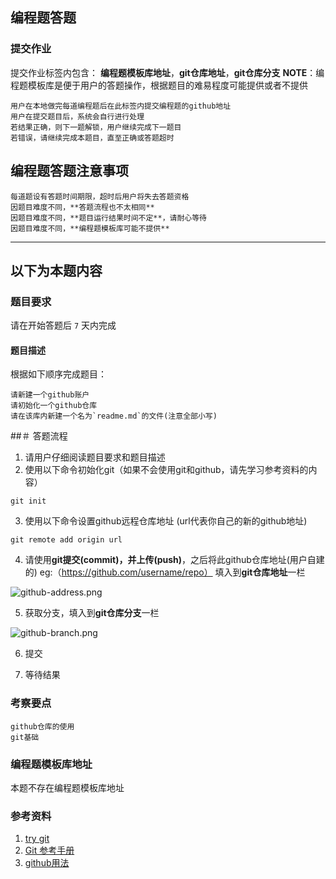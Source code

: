 ## 编程题答题


### 提交作业

提交作业标签内包含：
**编程题模板库地址**，**git仓库地址**，**git仓库分支**
**NOTE**：编程题模板库是便于用户的答题操作，根据题目的难易程度可能提供或者不提供
```
用户在本地做完每道编程题后在此标签内提交编程题的github地址
用户在提交题目后，系统会自行进行处理
若结果正确，则下一题解锁，用户继续完成下一题目
若错误，请继续完成本题目，直至正确或答题超时
```
## 编程题答题注意事项
```
每道题设有答题时间期限，超时后用户将失去答题资格
因题目难度不同，**答题流程也不太相同**
因题目难度不同，**题目运行结果时间不定**，请耐心等待
因题目难度不同，**编程题模板库可能不提供**
```

---
## 以下为本题内容

### 题目要求
请在开始答题后 `7` 天内完成

#### 题目描述

根据如下顺序完成题目：
```
请新建一个github账户
请初始化一个github仓库
请在该库内新建一个名为`readme.md`的文件(注意全部小写)
```
##＃ 答题流程
1. 请用户仔细阅读题目要求和题目描述
2. 使用以下命令初始化git（如果不会使用git和github，请先学习参考资料的内容）
```
git init
```
3. 使用以下命令设置github远程仓库地址 (url代表你自己的新的github地址)
```
git remote add origin url
```
4. 请使用**git提交(commit)，**并**上传(push)**，之后将此github仓库地址(用户自建的) eg:（https://github.com/username/repo） 填入到**git仓库地址**一栏

![github-address.png](http://upload-images.jianshu.io/upload_images/1940198-b69aaad5be700d55.png?imageMogr2/auto-orient/strip%7CimageView2/2/w/1240)

5. 获取分支，填入到**git仓库分支**一栏

![github-branch.png](http://upload-images.jianshu.io/upload_images/1940198-9f4fa6638e0cc0a4.png?imageMogr2/auto-orient/strip%7CimageView2/2/w/1240)

6. 提交

7. 等待结果

### 考察要点
```
github仓库的使用
git基础
```

### 编程题模板库地址
本题不存在编程题模板库地址

### 参考资料
1. [try git](https://try.github.io/levels/1/challenges/1)
2. [Git 参考手册](http://gitref.org/zh/index.html)
3. [github用法](https://guides.github.com/activities/hello-world/)
